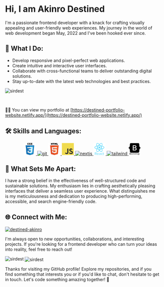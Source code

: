 # Hi, I am Akinro Destined
I'm a passionate frontend developer with a knack for crafting visually appealing and user-friendly web experiences. My journey in the world of web development began May, 2022 and I've been hooked ever since.

## 🚀 **What I Do:**
- Develop responsive and pixel-perfect web applications.
- Create intuitive and interactive user interfaces.
- Collaborate with cross-functional teams to deliver outstanding digital solutions.
- Stay up-to-date with the latest web technologies and best practices.

<p align="left"> <img src="https://komarev.com/ghpvc/?username=sirdest&label=Profile%20views&color=0e75b6&style=flat" alt="sirdest" /> </p>

<p align="left"> <a href="https://twitter.com/" target="blank"><img src="https://img.shields.io/twitter/follow/?logo=twitter&style=for-the-badge" alt="" /></a> </p>

👨‍💻 You can view my portfolio at [https://destined-portfolio-website.netlify.app/](https://destined-portfolio-website.netlify.app/)


## 🛠️ **Skills and Languages:**
<p align="center"> <a href="https://www.w3schools.com/css/" target="_blank" rel="noreferrer"> <img src="https://raw.githubusercontent.com/devicons/devicon/master/icons/css3/css3-original-wordmark.svg" alt="css3" width="40" height="40"/> </a> <a href="https://git-scm.com/" target="_blank" rel="noreferrer"> <img src="https://www.vectorlogo.zone/logos/git-scm/git-scm-icon.svg" alt="git" width="40" height="40"/> </a> <a href="https://www.w3.org/html/" target="_blank" rel="noreferrer"> <img src="https://raw.githubusercontent.com/devicons/devicon/master/icons/html5/html5-original-wordmark.svg" alt="html5" width="40" height="40"/> </a> <a href="https://developer.mozilla.org/en-US/docs/Web/JavaScript" target="_blank" rel="noreferrer"> <img src="https://raw.githubusercontent.com/devicons/devicon/master/icons/javascript/javascript-original.svg" alt="javascript" width="40" height="40"/> </a> <a href="https://nextjs.org/" target="_blank" rel="noreferrer"> <img src="https://cdn.worldvectorlogo.com/logos/nextjs-2.svg" alt="nextjs" width="40" height="40"/> </a> <a href="https://reactjs.org/" target="_blank" rel="noreferrer"> <img src="https://raw.githubusercontent.com/devicons/devicon/master/icons/react/react-original-wordmark.svg" alt="react" width="40" height="40"/> </a> <a href="https://tailwindcss.com/" target="_blank" rel="noreferrer"> <img src="https://www.vectorlogo.zone/logos/tailwindcss/tailwindcss-icon.svg" alt="tailwind" width="40" height="40"/> </a> <a href="https://getbootstrap.com" target="_blank" rel="noreferrer"> <img src="https://raw.githubusercontent.com/devicons/devicon/master/icons/bootstrap/bootstrap-plain-wordmark.svg" alt="bootstrap" width="40" height="40"/> </a>  </p>
  

## 🌟 **What Sets Me Apart:**
I have a strong belief in the effectiveness of well-structured code and sustainable solutions. My enthusiasm lies in crafting aesthetically pleasing interfaces that deliver a seamless user experience. What distinguishes me is my meticulousness and dedication to producing high-performing, accessible, and search engine-friendly code.

## 🌐 **Connect with Me:**
<p align="left">
<a href="https://linkedin.com/in/destined-akinro" target="blank"><img align="center" src="https://raw.githubusercontent.com/rahuldkjain/github-profile-readme-generator/master/src/images/icons/Social/linked-in-alt.svg" alt="destined-akinro" height="30" width="40" /></a>
</p>


I'm always open to new opportunities, collaborations, and interesting projects. If you're looking for a frontend developer who can turn your ideas into reality, feel free to reach out!



<p><img align="left" src="https://github-readme-stats.vercel.app/api/top-langs?username=sirdest&show_icons=true&locale=en&layout=compact" alt="sirdest" /></p>
<p>&nbsp;<img align="center" src="https://github-readme-stats.vercel.app/api?username=sirdest&show_icons=true&locale=en" alt="sirdest" /></p>


Thanks for visiting my GitHub profile! Explore my repositories, and if you find something that interests you or if you'd like to chat, don't hesitate to get in touch. Let's code something amazing together! 🚀


